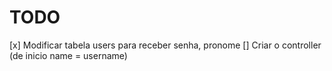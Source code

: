 # TODO

[x] Modificar tabela users para receber senha, pronome
[] Criar o controller (de inicio name = username)
